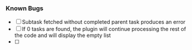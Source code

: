 ### Known Bugs
- [ ] Subtask fetched without completed parent task produces an error
- [ ] If 0 tasks are found, the plugin will continue processing the rest of the code and will display the empty list
- [ ] 